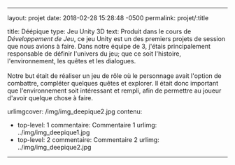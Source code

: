 ---

layout: projet
date: 2018-02-28 15:28:48 -0500
permalink: projet/:title

title: Déépique
type: Jeu Unity 3D
text: Produit dans le cours de <i>Développement de Jeu</i>, ce jeu Unity est un des premiers projets de session que nous avions à faire. Dans notre équipe de 3, j'étais principalement responsable de définir l'univers du jeu; que ce soit l'histoire, l'environnement, les quêtes et les dialogues.<br><br>Notre but était de réaliser un jeu de rôle où le personnage avait l'option de combattre, compléter quelques quêtes et explorer. Il était donc important que l'environnement soit intéressant et rempli, afin de permettre au joueur d'avoir quelque chose à faire.

urlimgcover: /img/img_deepique2.jpg
contenu:
 - top-level: 1
   commentaire: Commentaire 1
   urlimg: ../img/img_deepique1.jpg
 - top-level: 2
   commentaire: Commentaire 2
   urlimg: ../img/img_deepique2.jpg

---